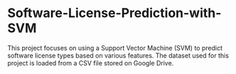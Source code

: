 # Software-License-Prediction-with-SVM
This project focuses on using a Support Vector Machine (SVM) to predict software license types based on various features. The dataset used for this project is loaded from a CSV file stored on Google Drive.
